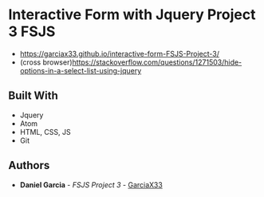 # Interactive Form with Jquery Project 3 FSJS
  * https://garciax33.github.io/interactive-form-FSJS-Project-3/
  * (cross browser)https://stackoverflow.com/questions/1271503/hide-options-in-a-select-list-using-jquery
## Built With

* Jquery
* Atom
* HTML, CSS, JS
* Git

## Authors

* **Daniel Garcia** - *FSJS Project 3* - [GarciaX33](https://github.com/GarciaX33)
